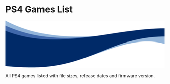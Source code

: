 <p align="center">
  <h1>PS4 Games List</h1>
  <img src="https://github.com/OldNero/PS4-Games-List/blob/master/banner.png" title="repo banner">
  <p>All PS4 games listed with file sizes, release dates and firmware version.</p>
</p>
